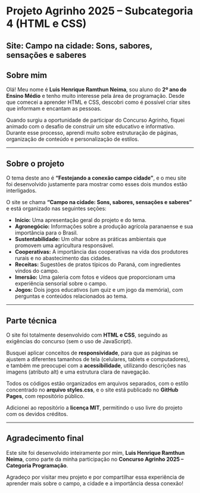 
# Projeto Agrinho 2025 – Subcategoria 4 (HTML e CSS)  
## Site: Campo na cidade: Sons, sabores, sensações e saberes

## Sobre mim

Olá! Meu nome é **Luis Henrique Ramthun Neima**, sou aluno do **2º ano do Ensino Médio** e tenho muito interesse pela área de programação. Desde que comecei a aprender HTML e CSS, descobri como é possível criar sites que informam e encantam as pessoas.

Quando surgiu a oportunidade de participar do Concurso Agrinho, fiquei animado com o desafio de construir um site educativo e informativo. Durante esse processo, aprendi muito sobre estruturação de páginas, organização de conteúdo e personalização de estilos.

---

## Sobre o projeto

O tema deste ano é **“Festejando a conexão campo cidade”**, e o meu site foi desenvolvido justamente para mostrar como esses dois mundos estão interligados.

O site se chama **“Campo na cidade: Sons, sabores, sensações e saberes”** e está organizado nas seguintes seções:

- **Início:** Uma apresentação geral do projeto e do tema.
- **Agronegócio:** Informações sobre a produção agrícola paranaense e sua importância para o Brasil.
- **Sustentabilidade:** Um olhar sobre as práticas ambientais que promovem uma agricultura responsável.
- **Cooperativas:** A importância das cooperativas na vida dos produtores rurais e no abastecimento das cidades.
- **Receitas:** Sugestões de pratos típicos do Paraná, com ingredientes vindos do campo.
- **Imersão:** Uma galeria com fotos e vídeos que proporcionam uma experiência sensorial sobre o campo.
- **Jogos:** Dois jogos educativos (um quiz e um jogo da memória), com perguntas e conteúdos relacionados ao tema.

---

## Parte técnica

O site foi totalmente desenvolvido com **HTML e CSS**, seguindo as exigências do concurso (sem o uso de JavaScript).

Busquei aplicar conceitos de **responsividade**, para que as páginas se ajustem a diferentes tamanhos de tela (celulares, tablets e computadores), e também me preocupei com a **acessibilidade**, utilizando descrições nas imagens (atributo alt) e uma estrutura clara de navegação.

Todos os códigos estão organizados em arquivos separados, com o estilo concentrado no **arquivo styles.css**, e o site está publicado no **GitHub Pages**, com repositório público.

Adicionei ao repositório a **licença MIT**, permitindo o uso livre do projeto com os devidos créditos.

---

## Agradecimento final

Este site foi desenvolvido inteiramente por mim, **Luis Henrique Ramthun Neima**, como parte da minha participação no **Concurso Agrinho 2025 – Categoria Programação**.

Agradeço por visitar meu projeto e por compartilhar essa experiência de aprender mais sobre o campo, a cidade e a importância dessa conexão!
